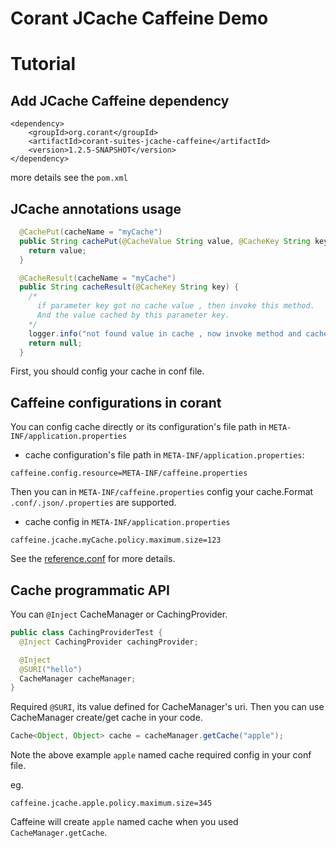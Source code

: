# Corant JCache Caffeine Demo

# Tutorial
## Add JCache Caffeine dependency
```
<dependency>
    <groupId>org.corant</groupId>
    <artifactId>corant-suites-jcache-caffeine</artifactId>
    <version>1.2.5-SNAPSHOT</version>
</dependency>
```
more details see the `pom.xml`
## JCache annotations usage
```java
  @CachePut(cacheName = "myCache")
  public String cachePut(@CacheValue String value, @CacheKey String key) {
    return value;
  }

  @CacheResult(cacheName = "myCache")
  public String cacheResult(@CacheKey String key) {
    /*
      if parameter key got no cache value , then invoke this method.
      And the value cached by this parameter key.
    */
    logger.info("not found value in cache , now invoke method and cached returned value");
    return null;
  }
```
First, you should config your cache in conf file.
## Caffeine configurations in corant
You can config cache directly or its configuration's file path in `META-INF/application.properties` 
* cache configuration's file path in `META-INF/application.properties`:
```
caffeine.config.resource=META-INF/caffeine.properties
```
Then you can in `META-INF/caffeine.properties` config your cache.Format `.conf/.json/.properties` are supported.
* cache config in `META-INF/application.properties`
```
caffeine.jcache.myCache.policy.maximum.size=123
```
See the [reference.conf](https://github.com/ben-manes/caffeine/blob/master/jcache/src/main/resources/reference.conf) for more details.
## Cache programmatic API
You can `@Inject` CacheManager or CachingProvider.
```java
public class CachingProviderTest {
  @Inject CachingProvider cachingProvider;

  @Inject
  @SURI("hello")
  CacheManager cacheManager;
}
```
Required `@SURI`, its value defined for CacheManager's uri.
Then you can use CacheManager create/get cache in your code.
```java
Cache<Object, Object> cache = cacheManager.getCache("apple");
```
Note the above example `apple` named cache required config in your conf file.

eg.
```
caffeine.jcache.apple.policy.maximum.size=345
```
Caffeine will create `apple` named cache when you used `CacheManager.getCache`.



